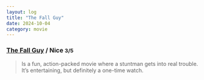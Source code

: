 ```yaml
---
layout: log
title: "The Fall Guy"
date: 2024-10-04
category: movie
---
```


### [The Fall Guy](https://www.imdb.com/title/tt1684562/) / Nice <small class="superscript">3/5</small>

> Is a fun, action-packed movie where a stuntman gets into real trouble. It’s entertaining, but definitely a one-time watch.

<div class="spacer"></div>

 

